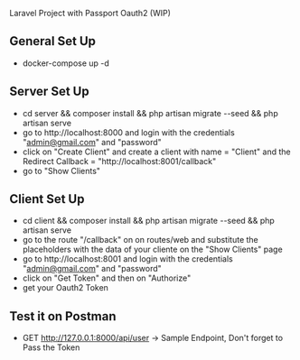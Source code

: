 Laravel Project with Passport Oauth2 (WIP)

## General Set Up

- docker-compose up -d

## Server Set Up

- cd server && composer install && php artisan migrate --seed && php artisan serve
- go to http://localhost:8000 and login with the credentials "admin@gmail.com" and "password"
- click on "Create Client" and create a client with name = "Client" and the Redirect Callback = "http://localhost:8001/callback"
- go to "Show Clients"

## Client Set Up

- cd client && composer install && php artisan migrate --seed && php artisan serve
- go to the route "/callback" on on routes/web and substitute the placeholders with the data of your cliente on the "Show Clients" page
- go to http://localhost:8001 and login with the credentials "admin@gmail.com" and "password"
- click on "Get Token" and then on "Authorize"
- get your Oauth2 Token

## Test it on Postman

- GET http://127.0.0.1:8000/api/user -> Sample Endpoint, Don't forget to Pass the Token

